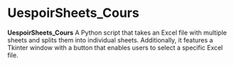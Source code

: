 # UespoirSheets_Cours

**UespoirSheets_Cours** A Python script that takes an Excel file with multiple sheets and splits them into individual sheets. Additionally, it features a Tkinter window with a button that enables users to select a specific Excel file.
